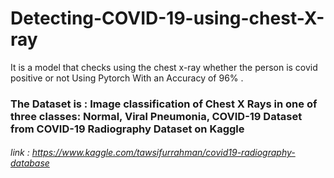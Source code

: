 # Detecting-COVID-19-using-chest-X-ray
It is a model that checks using the chest x-ray whether the person is covid positive or not Using Pytorch With an Accuracy of 96% .
### The Dataset is : Image classification of Chest X Rays in one of three classes: Normal, Viral Pneumonia, COVID-19 Dataset from COVID-19 Radiography Dataset on Kaggle
###### link : https://www.kaggle.com/tawsifurrahman/covid19-radiography-database
